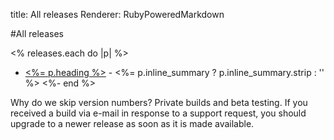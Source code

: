 title: All releases
Renderer: RubyPoweredMarkdown


#All releases

<% releases.each do |p| %>
* [<%= p.heading %>](<%= p.abspath %>) - <%= p.inline_summary ? p.inline_summary.strip : '' %>
<%- end %>


Why do we skip version numbers? Private builds and beta testing. If you received a build via e-mail in response to a support request, you should upgrade to a newer release as soon as it is made available.
